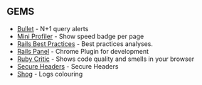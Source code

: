 ## GEMS
* [Bullet](https://github.com/flyerhzm/bullet) - N+1 query alerts
* [Mini Profiler](https://github.com/MiniProfiler/rack-mini-profiler) - Show speed badge per page
* [Rails Best Practices](https://github.com/railsbp/rails_best_practices) - Best practices analyses.
* [Rails Panel](https://github.com/dejan/rails_panel) - Chrome Plugin for development
* [Ruby Critic](https://github.com/whitesmith/rubycritic) - Shows code quality and smells in your browser
* [Secure Headers](https://github.com/twitter/secureheaders) - Secure Headers
* [Shog](https://github.com/phallguy/shog) - Logs colouring
